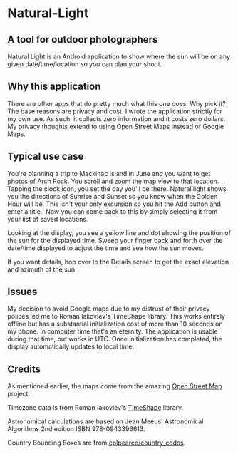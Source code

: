 # Natural-Light
## A tool for outdoor photographers

Natural Light is an Android application to show where the sun will be on any given date/time/location so you can plan your shoot.

## Why this application
There are other apps that do pretty much what this one does. Why pick it? The base reasons are privacy and cost. I wrote the application strictly for my own use. As such, it collects zero information and it costs zero dollars. My privacy thoughts extend to using Open Street Maps instead of Google Maps. 

## Typical use case

You're planning a trip to Mackinac Island in June and you want to get photos of Arch Rock. You scroll and zoom the map view to that location. Tapping the clock icon, you set the day you'll be there. Natural light shows you the directions of Sunrise and Sunset so you know when the Golden Hour will be. This isn't your only excursion so you hit the Add button and enter a title.  Now you can come back to this by simply selecting it from your list of saved locations.

Looking at the display, you see a yellow line and dot showing the position of the sun for the displayed time. Sweep your finger back and forth over the date/time displayed to adjust the time and see how the sun moves.

If you want details, hop over to the Details screen to get the exact elevation and azimuth of the sun.

## Issues

My decision to avoid Google maps due to my distrust of their privacy polices led me to Roman Iakovlev's TimeShape library. This works entirely offline but has a substantial initialization cost of more than 10 seconds on my phone. In computer time that's an eternity. The application is usable during that time, but works in UTC. Once initialization has completed, the display automatically updates to local time. 

## Credits

As mentioned earlier, the maps come from the amazing [Open Street Map](https://www.openstreetmap.org) project.

Timezone data is from Roman Iakovlev's [TimeShape](https://github.com/RomanIakovlev/timeshape) library.

Astronomical calculations are based on Jean Meeus' Astronomical Algorithms 2nd edition ISBN 978-0943396613. 


Country Bounding Boxes are from [cplpearce/country_codes](https://gist.github.com/cplpearce/3bc5f1e9b1187df51d2085ffca795bee).
